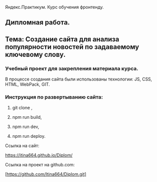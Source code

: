 Яндекс.Практикум. Курс обучения фронтенду.

## Дипломная работа.

## Тема: Создание сайта для анализа популярности новостей по задаваемому ключевому слову.

### Учебный проект для закрепления материала курса.

В процессе создания сайта были использованы технологии: JS, CSS, HTML, WebPack, GIT.


### Инструкция по развертыванию сайта:

1. git clone <name of repository>,
  
2. npm run build,

3. npm run dev,

4. npm run deploy.


Ссылка на сайт:

https://itina664.github.io/Diplom/

Ссылка на проект на github.com:

[https://github.com/Itina664/Diplom.git]